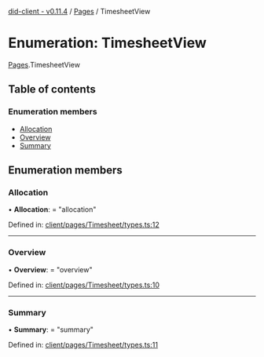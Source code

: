 [did-client - v0.11.4](../README.md) / [Pages](../modules/pages.md) / TimesheetView

# Enumeration: TimesheetView

[Pages](../modules/pages.md).TimesheetView

## Table of contents

### Enumeration members

- [Allocation](pages.timesheetview.md#allocation)
- [Overview](pages.timesheetview.md#overview)
- [Summary](pages.timesheetview.md#summary)

## Enumeration members

### Allocation

• **Allocation**: = "allocation"

Defined in: [client/pages/Timesheet/types.ts:12](https://github.com/Puzzlepart/did/blob/dev/client/pages/Timesheet/types.ts#L12)

___

### Overview

• **Overview**: = "overview"

Defined in: [client/pages/Timesheet/types.ts:10](https://github.com/Puzzlepart/did/blob/dev/client/pages/Timesheet/types.ts#L10)

___

### Summary

• **Summary**: = "summary"

Defined in: [client/pages/Timesheet/types.ts:11](https://github.com/Puzzlepart/did/blob/dev/client/pages/Timesheet/types.ts#L11)
